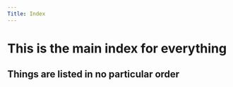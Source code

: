 ```yaml
---
Title: Index
---
```

# This is the main index for everything
## Things are listed in no particular order